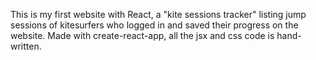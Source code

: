 This is my first website with React, a "kite sessions tracker" listing jump sessions of kitesurfers who logged in and saved their progress on the website. Made with create-react-app, all the jsx and css code is hand-written.
